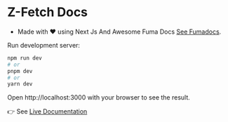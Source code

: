 # Z-Fetch Docs

* Made with ❤️ using Next Js And Awesome Fuma Docs
[See Fumadocs](https://github.com/fuma-nama/fumadocs).

Run development server:

```bash
npm run dev
# or
pnpm dev
# or
yarn dev
```

Open http://localhost:3000 with your browser to see the result.

👉 See [Live Documentation](https://z-fetch.github.io/z-fetch/docs)
